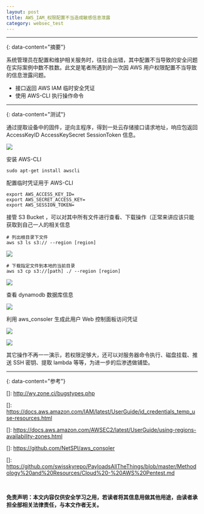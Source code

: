```yaml
---
layout: post
title: AWS_IAM_权限配置不当造成敏感信息泄露
category: websec_test
---
```


---
{: data-content="摘要"}

系统管理员在配置和维护相关服务时，往往会出错，其中配置不当导致的安全问题在实际案例中数不胜数。此文是笔者所遇到的一次因 AWS 用户权限配置不当导致的信息泄露问题。

- 接口返回 AWS IAM 临时安全凭证
- 使用 AWS-CLI 执行操作命令

---
{: data-content="测试"}

通过提取设备中的固件，逆向主程序，得到一处云存储接口请求地址，响应包返回 AccessKeyID AccessKeySecret SessionToken 信息。

![](https://manqaq.oss-cn-guangzhou.aliyuncs.com/pic_category_aws/1.png)

安装 AWS-CLI

```
sudo apt-get install awscli
```

配置临时凭证用于 AWS-CLI

```
export AWS_ACCESS_KEY_ID=
export AWS_SECRET_ACCESS_KEY=
export AWS_SESSION_TOKEN=
```

接管 S3 Bucket ，可以对其中所有文件进行查看、下载操作（正常来讲应该只能获取到自己一人的相关信息

```
# 列出根目录下文件
aws s3 ls s3:// --region [region]
```

![](https://manqaq.oss-cn-guangzhou.aliyuncs.com/pic_category_aws/2.png)

```
# 下载指定文件到本地的当前目录
aws s3 cp s3://[path] ./ --region [region]
```

![](https://manqaq.oss-cn-guangzhou.aliyuncs.com/pic_category_aws/3.png)

查看 dynamodb 数据库信息

![](https://manqaq.oss-cn-guangzhou.aliyuncs.com/pic_category_aws/4.png)

利用 aws_consoler 生成此用户 Web 控制面板访问凭证

![](https://manqaq.oss-cn-guangzhou.aliyuncs.com/pic_category_aws/5.png)

![](https://manqaq.oss-cn-guangzhou.aliyuncs.com/pic_category_aws/6.png)

其它操作不再一一演示，若权限足够大，还可以对服务器命令执行、磁盘挂载、推送 SSH 密钥、提取 lambda 等等，为进一步的后渗透做铺垫。

---
{: data-content="参考"}

[]: http://wy.zone.ci/bugstypes.php

[]: https://docs.aws.amazon.com/IAM/latest/UserGuide/id_credentials_temp_use-resources.html

[]: https://docs.aws.amazon.com/AWSEC2/latest/UserGuide/using-regions-availability-zones.html

[]: https://github.com/NetSPI/aws_consoler

[]: https://github.com/swisskyrepo/PayloadsAllTheThings/blob/master/Methodology%20and%20Resources/Cloud%20-%20AWS%20Pentest.md

<br>

**免责声明：本文内容仅供安全学习之用，若读者将其信息用做其他用途，由读者承担全部相关法律责任，与本文作者无关。**
